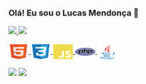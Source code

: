 ### Olá! Eu sou o Lucas Mendonça 👋
 
<div>
  <a href="https://github.com/Medonca09">
    <img height=180em src="https://github-readme-stats.vercel.app/api?username=medonca09&show_icons=true&theme=dark#gh-dark-mode-only https://github.com/medonca09/github-readme-stats#gh-dark-mode-only">
    <img height=180em src="https://github-readme-stats.vercel.app/api/top-langs/?username=medonca09&&theme=dark">
</div><br>

<div style="display: inline_block">
  <img align="center" alt="Lucas-HTML" height="30" width="40" src="https://raw.githubusercontent.com/devicons/devicon/master/icons/html5/html5-original.svg">
  <img align="center" alt="Rafa-CSS" height="30" width="40" src="https://raw.githubusercontent.com/devicons/devicon/master/icons/css3/css3-original.svg">
  <img align="center" alt="Lucas-Js" height="30" width="40" src="https://raw.githubusercontent.com/devicons/devicon/master/icons/javascript/javascript-plain.svg">
  <img align="center" alt="Lucas-PHP" height="30" width="40" src="https://raw.githubusercontent.com/devicons/devicon/master/icons/php/php-original.svg">
  <img align="center" alt="Lucas-Java" height="30" width="40" src="https://raw.githubusercontent.com/devicons/devicon/master/icons/java/java-original.svg">
</div><br>

<div>
  <a href = "mailto:lucasmm0908@gmail.com"><img src="https://img.shields.io/badge/-Gmail-%23E4405F?style=for-the-badge&logo=gmail&logoColor=white" target="_blank"></a>
  <a href="https://www.linkedin.com/in/lucas-mendonça-martins-46641b236/" target="_blank"><img src="https://img.shields.io/badge/-LinkedIn-%230077B5?style=for-the-badge&logo=linkedin&logoColor=white" target="_blank"></a> 
  
</div>
